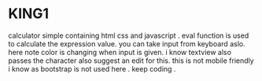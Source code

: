 # KING1
 calculator simple containing html css and javascript .
 eval function is used to calculate the expression value. 
you can take input from keyboard aslo.
here note color is changing when input is given. 
i know textview also passes the character also suggest an edit for this.
this is not mobile friendly i know as bootstrap is not used here .
keep coding .
